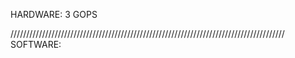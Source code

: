 HARDWARE:
3 GOPS

///////////////////////////////////////////////////////////////////////////////////////
SOFTWARE:
